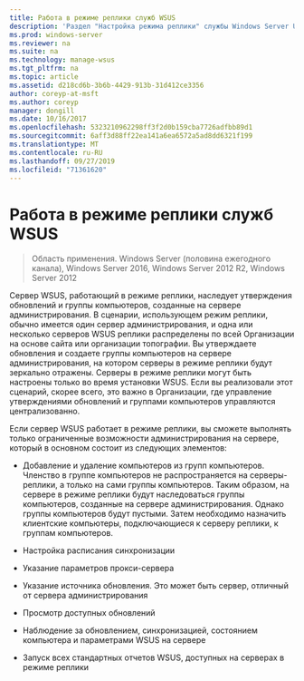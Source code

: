 ```yaml
---
title: Работа в режиме реплики служб WSUS
description: 'Раздел "Настройка режима реплики" службы Windows Server Update Service (WSUS) '
ms.prod: windows-server
ms.reviewer: na
ms.suite: na
ms.technology: manage-wsus
ms.tgt_pltfrm: na
ms.topic: article
ms.assetid: d218cd6b-3b6b-4429-913b-31d412ce3356
author: coreyp-at-msft
ms.author: coreyp
manager: dongill
ms.date: 10/16/2017
ms.openlocfilehash: 5323210962298ff3f2d0b159cba7726adfbb89d1
ms.sourcegitcommit: 6aff3d88ff22ea141a6ea6572a5ad8dd6321f199
ms.translationtype: MT
ms.contentlocale: ru-RU
ms.lasthandoff: 09/27/2019
ms.locfileid: "71361620"
---
```

# <a name="running-wsus-replica-mode"></a>Работа в режиме реплики служб WSUS

>Область применения. Windows Server (половина ежегодного канала), Windows Server 2016, Windows Server 2012 R2, Windows Server 2012

Сервер WSUS, работающий в режиме реплики, наследует утверждения обновлений и группы компьютеров, созданные на сервере администрирования. В сценарии, использующем режим реплики, обычно имеется один сервер администрирования, и одна или несколько серверов WSUS реплики распределены по всей Организации на основе сайта или организации топографии. Вы утверждаете обновления и создаете группы компьютеров на сервере администрирования, на котором серверы в режиме реплики будут зеркально отражены. Серверы в режиме реплики могут быть настроены только во время установки WSUS. Если вы реализовали этот сценарий, скорее всего, это важно в Организации, где управление утверждениями обновлений и группами компьютеров управляются централизованно.

Если сервер WSUS работает в режиме реплики, вы сможете выполнять только ограниченные возможности администрирования на сервере, который в основном состоит из следующих элементов:

-   Добавление и удаление компьютеров из групп компьютеров. Членство в группе компьютеров не распространяется на серверы-реплики, а только на сами группы компьютеров. Таким образом, на сервере в режиме реплики будут наследоваться группы компьютеров, созданные на сервере администрирования. Однако группы компьютеров будут пустыми. Затем необходимо назначить клиентские компьютеры, подключающиеся к серверу реплики, к группам компьютеров.

-   Настройка расписания синхронизации

-   Указание параметров прокси-сервера

-   Указание источника обновления. Это может быть сервер, отличный от сервера администрирования

-   Просмотр доступных обновлений

-   Наблюдение за обновлением, синхронизацией, состоянием компьютера и параметрами WSUS на сервере

-   Запуск всех стандартных отчетов WSUS, доступных на серверах в режиме реплики



